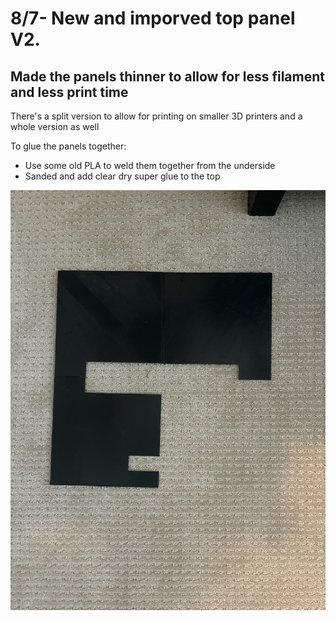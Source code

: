 # 8/7- New and imporved top panel V2. 
## Made the panels thinner to allow for less filament and less print time
There's a split version to allow for printing on smaller 3D printers and a whole version as well 

To glue the panels together: 
- Use some old PLA to weld them together from the underside
- Sanded and add clear dry super glue to the top
<img src="Panels.jpg">
